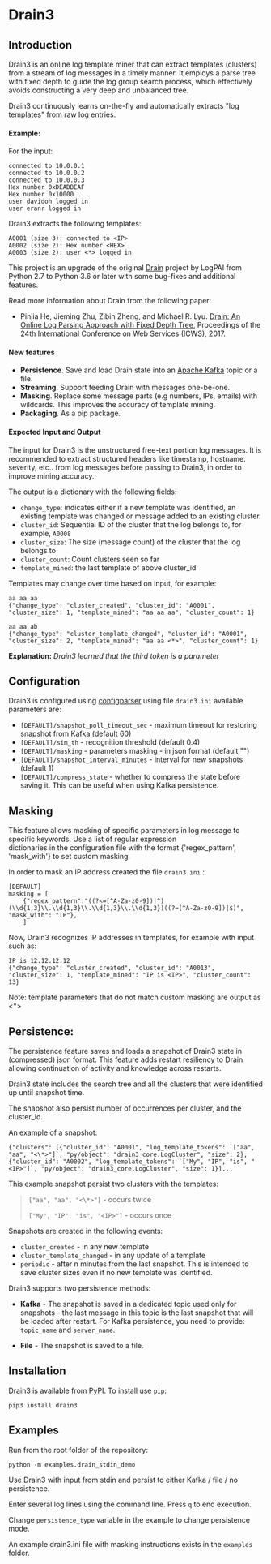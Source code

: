 # Drain3
## Introduction

Drain3 is an online log template miner that can extract templates (clusters) from a stream of log messages
in a timely manner. It employs a parse tree with fixed depth to guide the log group search process, 
which effectively avoids constructing a very deep and unbalanced tree.

Drain3 continuously learns on-the-fly and automatically extracts "log templates" from raw log entries. 

#### Example:
 
For the input:

```
connected to 10.0.0.1
connected to 10.0.0.2
connected to 10.0.0.3
Hex number 0xDEADBEAF
Hex number 0x10000
user davidoh logged in
user eranr logged in
```

Drain3 extracts the following templates:

```
A0001 (size 3): connected to <IP>
A0002 (size 2): Hex number <HEX>
A0003 (size 2): user <*> logged in
```

This project is an upgrade of the original [Drain](https://github.com/logpai/logparser/blob/master/logparser/Drain) 
project by LogPAI from Python 2.7 to Python 3.6 or later with some bug-fixes and additional features.

Read more information about Drain from the following paper:

- Pinjia He, Jieming Zhu, Zibin Zheng, and Michael R. Lyu. [Drain: An Online Log Parsing Approach with Fixed Depth Tree](http://jmzhu.logpai.com/pub/pjhe_icws2017.pdf), Proceedings of the 24th International Conference on Web Services (ICWS), 2017.


#### New features
 
- **Persistence**. Save and load Drain state into an [Apache Kafka](https://kafka.apache.org) topic or a file.
- **Streaming**. Support feeding Drain with messages one-be-one.
- **Masking**. Replace some message parts (e.g numbers, IPs, emails) with wildcards. This improves the accuracy of template mining.
- **Packaging**. As a pip package. 

#### Expected Input and Output

The input for Drain3 is the unstructured free-text portion log messages. It is recommended to extract 
structured headers like timestamp, hostname. severity, etc.. from log messages before passing to Drain3, 
in order to improve mining accuracy.  

The output is a dictionary with the following fields:
- `change_type`: indicates either if a new template was identified, an existing template was changed or message added to an existing cluster. 
- `cluster_id`: Sequential ID of the cluster that the log belongs to, for example, `A0008`
- `cluster_size`: The size (message count) of the cluster that the log belongs to
- `cluster_count`: Count clusters seen so far
- `template_mined`: the last template of above cluster_id

Templates may change over time based on input, for example:

```
aa aa aa
{"change_type": "cluster_created", "cluster_id": "A0001", "cluster_size": 1, "template_mined": "aa aa aa", "cluster_count": 1}

aa aa ab
{"change_type": "cluster_template_changed", "cluster_id": "A0001", "cluster_size": 2, "template_mined": "aa aa <*>", "cluster_count": 1}
```

**Explanation:** *Drain3 learned that the third token is a parameter*

## Configuration

Drain3 is configured using [configparser](https://docs.python.org/3.4/library/configparser.html) using file `drain3.ini` available parameters are:
- `[DEFAULT]/snapshot_poll_timeout_sec` - maximum timeout for restoring snapshot from Kafka (default 60)
- `[DEFAULT]/sim_th` - recognition threshold (default 0.4)
- `[DEFAULT]/masking` - parameters masking - in json format (default "")
- `[DEFAULT]/snapshot_interval_minutes` - interval for new snapshots (default 1)
- `[DEFAULT]/compress_state` - whether to compress the state before saving it. This can be useful when using Kafka persistence. 

## Masking

This feature allows masking of specific parameters in log message to specific keywords. Use a list of regular expression  
dictionaries in the configuration file with the format {'regex_pattern', 'mask_with'} to set custom masking.

In order to mask an IP address created the file `drain3.ini` :

```
[DEFAULT]
masking = [
    {"regex_pattern":"((?<=[^A-Za-z0-9])|^)(\\d{1,3}\\.\\d{1,3}\\.\\d{1,3}\\.\\d{1,3})((?=[^A-Za-z0-9])|$)", "mask_with": "IP"},
    ]
```

Now, Drain3 recognizes IP addresses in templates, for example with input such as:
```
IP is 12.12.12.12
{"change_type": "cluster_created", "cluster_id": "A0013", "cluster_size": 1, "template_mined": "IP is <IP>", "cluster_count": 13}
```

Note: template parameters that do not match custom masking are output as <*>

## Persistence:
The persistence feature saves and loads a snapshot of Drain3 state in (compressed) json format. This feature adds restart resiliency
to Drain allowing continuation of activity and knowledge across restarts.

Drain3 state includes the search tree and all the clusters that were identified up until snapshot time.

The snapshot also persist number of occurrences per cluster, and the cluster_id.

An example of a snapshot:
```
{"clusters": [{"cluster_id": "A0001", "log_template_tokens": `["aa", "aa", "<\*>"]`, "py/object": "drain3_core.LogCluster", "size": 2}, {"cluster_id": "A0002", "log_template_tokens": `["My", "IP", "is", "<IP>"]`, "py/object": "drain3_core.LogCluster", "size": 1}]...
```

This example snapshot persist two clusters with the templates:

> `["aa", "aa", "<\*>"]` - occurs twice
>
>  `["My", "IP", "is", "<IP>"]` - occurs once

Snapshots are created in the following events:

- `cluster_created` - in any new template
- `cluster_template_changed` - in any update of a template
- `periodic` - after n minutes from the last snapshot. This is intended to save cluster sizes even if no new template was identified.  

Drain3 supports two persistence methods:

- **Kafka** - The snapshot is saved in a dedicated topic used only for snapshots - the last message in this topic 
is the last snapshot that will be loaded after restart.
For Kafka persistence, you need to provide: `topic_name` and `server_name`. 

- **File** - The snapshot is saved to a file.


## Installation

Drain3 is available from [PyPI](https://pypi.org/project/drain3). To install use `pip`:

```pip3 install drain3```


## Examples

Run from the root folder of the repository: 

```
python -m examples.drain_stdin_demo
```

Use Drain3 with input from stdin and persist to either Kafka / file / no persistence.

Enter several log lines using the command line. Press `q` to end execution.

Change `persistence_type` variable in the example to change persistence mode.

An example drain3.ini file with masking instructions exists in the `examples` folder.
